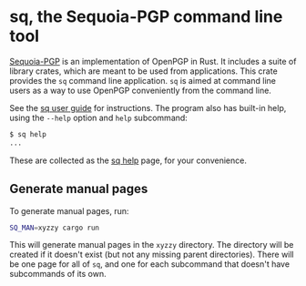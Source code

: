 # sq, the Sequoia-PGP command line tool

[Sequoia-PGP][] is an implementation of OpenPGP in Rust. It includes a
suite of library crates, which are meant to be used from applications.
This crate provides the `sq` command line application. `sq` is aimed
at command line users as a way to use OpenPGP conveniently from the
command line.

See the [sq user guide][] for instructions. The program also has built-in
help, using the `--help` option and `help` subcommand:

~~~sh
$ sq help
...
~~~

These are collected as the [sq help][] page, for your convenience.

## Generate manual pages

To generate manual pages, run:

~~~sh
SQ_MAN=xyzzy cargo run
~~~

This will generate manual pages in the `xyzzy` directory. The
directory will be created if it doesn't exist (but not any missing
parent directories). There will be one page for all of `sq`, and one
for each subcommand that doesn't have subcommands of its own.

[Sequoia-PGP]: https://sequoia-pgp.org/
[sq user guide]: https://sequoia-pgp.gitlab.io/sq-user-guide/
[sq help]: https://docs.sequoia-pgp.org/sq/index.html
